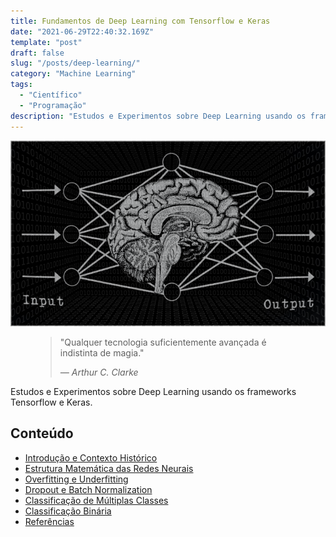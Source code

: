 ```yaml
---
title: Fundamentos de Deep Learning com Tensorflow e Keras
date: "2021-06-29T22:40:32.169Z"
template: "post"
draft: false
slug: "/posts/deep-learning/"
category: "Machine Learning"
tags:
  - "Científico"
  - "Programação"
description: "Estudos e Experimentos sobre Deep Learning usando os frameworks Tensorflow e Keras."
---
```


![img](https://raw.githubusercontent.com/the-akira/DeepLearning/master/Imagens/ArtificialNeuralNetworks.png)

<figure>
    <blockquote>
        <p>"Qualquer tecnologia suficientemente avançada é indistinta de magia."</p>
        <footer>
            <cite>— Arthur C. Clarke</cite>
        </footer>
    </blockquote>
</figure>

Estudos e Experimentos sobre Deep Learning usando os frameworks Tensorflow e Keras.

## Conteúdo

- [Introdução e Contexto Histórico](https://github.com/the-akira/DeepLearning/blob/master/Conte%C3%BAdo/Introdu%C3%A7%C3%A3o.md)
- [Estrutura Matemática das Redes Neurais](https://github.com/the-akira/DeepLearning/blob/master/Conte%C3%BAdo/Matem%C3%A1tica.md)
- [Overfitting e Underfitting](https://github.com/the-akira/DeepLearning/blob/master/Notebooks/UnderOverFitting.ipynb)
- [Dropout e Batch Normalization](https://github.com/the-akira/DeepLearning/blob/master/Notebooks/DropoutBatchNormalization.ipynb)
- [Classificação de Múltiplas Classes](https://github.com/the-akira/DeepLearning/blob/master/Notebooks/MulticlassClassification.ipynb)
- [Classificação Binária](https://github.com/the-akira/DeepLearning/blob/master/Notebooks/BinaryClassification.ipynb)
- [Referências](https://github.com/the-akira/DeepLearning/blob/master/Conte%C3%BAdo/Refer%C3%AAncias.md)
